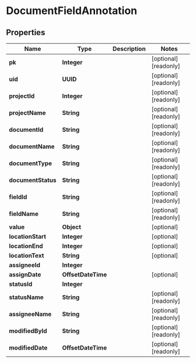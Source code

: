 

# DocumentFieldAnnotation


## Properties

Name | Type | Description | Notes
------------ | ------------- | ------------- | -------------
**pk** | **Integer** |  |  [optional] [readonly]
**uid** | **UUID** |  |  [optional] [readonly]
**projectId** | **Integer** |  |  [optional] [readonly]
**projectName** | **String** |  |  [optional] [readonly]
**documentId** | **String** |  |  [optional] [readonly]
**documentName** | **String** |  |  [optional] [readonly]
**documentType** | **String** |  |  [optional] [readonly]
**documentStatus** | **String** |  |  [optional] [readonly]
**fieldId** | **String** |  |  [optional] [readonly]
**fieldName** | **String** |  |  [optional] [readonly]
**value** | **Object** |  |  [optional]
**locationStart** | **Integer** |  |  [optional]
**locationEnd** | **Integer** |  |  [optional]
**locationText** | **String** |  |  [optional]
**assigneeId** | **Integer** |  | 
**assignDate** | **OffsetDateTime** |  |  [optional]
**statusId** | **Integer** |  | 
**statusName** | **String** |  |  [optional] [readonly]
**assigneeName** | **String** |  |  [optional] [readonly]
**modifiedById** | **String** |  |  [optional] [readonly]
**modifiedDate** | **OffsetDateTime** |  |  [optional] [readonly]



